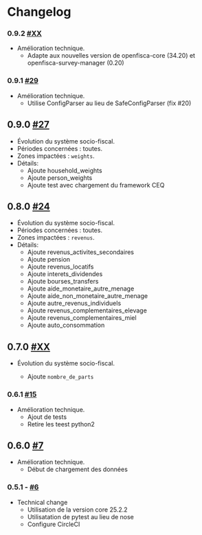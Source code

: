 # Changelog

### 0.9.2 [#XX](https://github.com/openfisca/openfisca-cote-d-ivoire/pull/XX)

* Amélioration technique.
  - Adapte aux nouvelles version de openfisca-core (34.20) et openfisca-survey-manager (0.20)

### 0.9.1 [#29](https://github.com/openfisca/openfisca-cote-d-ivoire/pull/29)

* Amélioration technique.
  - Utilise ConfigParser au lieu de SafeConfigParser (fix #20)

## 0.9.0 [#27](https://github.com/openfisca/openfisca-cote-d-ivoire/pull/27)

* Évolution du système socio-fiscal.
* Périodes concernées : toutes.
* Zones impactées : `weights`.
* Détails:
  - Ajoute household_weights
  - Ajoute person_weights
  - Ajoute test avec chargement du framework CEQ

## 0.8.0 [#24](https://github.com/openfisca/openfisca-cote-d-ivoire/pull/24)

* Évolution du système socio-fiscal.
* Périodes concernées : toutes.
* Zones impactées : `revenus`.
* Détails:
  - Ajoute revenus_activites_secondaires
  - Ajoute pension
  - Ajoute revenus_locatifs
  - Ajoute interets_dividendes
  - Ajoute bourses_transfers
  - Ajoute aide_monetaire_autre_menage
  - Ajoute aide_non_monetaire_autre_menage
  - Ajoute autre_revenus_individuels
  - Ajoute revenus_complementaires_elevage
  - Ajoute revenus_complementaires_miel
  - Ajoute auto_consommation

## 0.7.0 [#XX](https://github.com/openfisca/openfisca-cote-d-ivoire/pull/XX)

* Évolution du système socio-fiscal.

  - Ajoute `nombre_de_parts`

### 0.6.1 [#15](https://github.com/openfisca/openfisca-cote-d-ivoire/pull/15)

* Amélioration technique.
  - Ajout de tests
  - Retire les teest python2

## 0.6.0 [#7](https://github.com/openfisca/openfisca-cote-d-ivoire/pull/7)

* Amélioration technique.
  - Début de chargement des données

### 0.5.1 - [#6](https://github.com/openfisca/openfisca-cote-d-ivoire/pull/6)

* Technical change
  - Utilisation de la version core 25.2.2
  - Utilisatation de pytest au lieu de nose
  - Configure CircleCI

